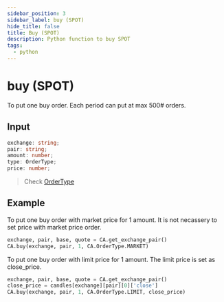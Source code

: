```yaml
---
sidebar_position: 3
sidebar_label: buy (SPOT)
hide_title: false
title: Buy (SPOT)
description: Python function to buy SPOT
tags:
  - python
---
```


# buy (SPOT)

To put one buy order. Each period can put at max 500# orders.

## Input

```typescript
exchange: string;
pair: string;
amount: number;
type: OrderType;
price: number;
```

> Check [OrderType](/docs/developer/api/python/ca-objects/order-type)

## Example

To put one buy order with market price for 1 amount. It is not necassery to set price with market price order.

```python
exchange, pair, base, quote = CA.get_exchange_pair()
CA.buy(exchange, pair, 1, CA.OrderType.MARKET)
```

To put one buy order with limit price for 1 amount. The limit price is set as close_price.

```python
exchange, pair, base, quote = CA.get_exchange_pair()
close_price = candles[exchange][pair][0]['close']
CA.buy(exchange, pair, 1, CA.OrderType.LIMIT, close_price)
```
